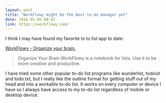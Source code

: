 ```yaml
---
layout: post
title: "WorkFlowy might be the best to-do manager yet"
date: 2016-05-05 08:43
link: https://workflowy.com/
---
```



I think I may have found my favorite to to list app to date:

 [WorkFlowy - Organize your brain.](https://workflowy.com/)


> Organize Your Brain
> WorkFlowy is a notebook for lists. Use it to 
> be more creative and productive.

I have tried some other popular to-do list programs like wunderlist, todoist and todo.txt, but I really like the outline format for getting stuff out of my head and into a workable to-do list. It works on every computer or device I have so I always have access to my to-do list regardless of mobile or desktop device.
